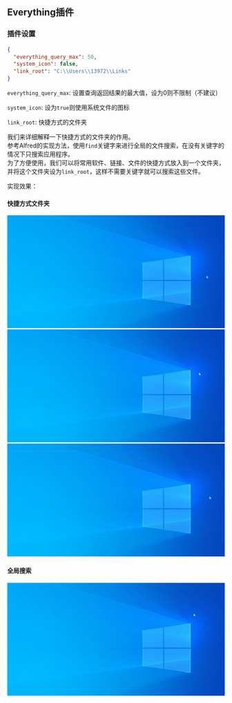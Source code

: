 ## Everything插件

### 插件设置

```json
{
  "everything_query_max": 50,
  "system_icon": false,
  "link_root": "C:\\Users\\13972\\Links"
}
```
`everything_query_max`: 设置查询返回结果的最大值，设为0则不限制（不建议） 
 
`system_icon`: 设为`true`则使用系统文件的图标  

`link_root`: 快捷方式的文件夹  

我们来详细解释一下快捷方式的文件夹的作用。  
参考Alfred的实现方法，使用`find`关键字来进行全局的文件搜索，在没有关键字的情况下只搜索应用程序。  
为了方便使用，我们可以将常用软件、链接、文件的快捷方式放入到一个文件夹，并将这个文件夹设为`link_root`，这样不需要关键字就可以搜索这些文件。

实现效果：
#### 快捷方式文件夹
![软件](images/readme_everything_lnk.gif)
![软件](images/readme_everything_url.gif)
![软件](images/readme_everything_folder.gif)

#### 全局搜索
![软件](images/readme_everything_global.gif)


